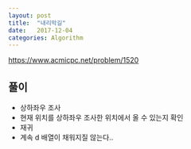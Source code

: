 ```yaml
---
layout: post
title:  "내리막길"
date:   2017-12-04
categories: Algorithm
---
```


<https://www.acmicpc.net/problem/1520>

## 풀이

- 상하좌우 조사
- 현재 위치를 상하좌우 조사한 위치에서 올 수 있는지 확인
- 재귀
- 계속 d	 배열이 채워지질 않는다..
